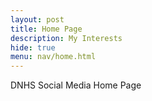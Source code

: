 ```yaml
---
layout: post
title: Home Page
description: My Interests
hide: true
menu: nav/home.html
---
```


DNHS Social Media Home Page

